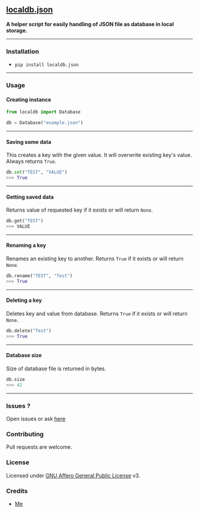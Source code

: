 ## [localdb.json](https://github.com/buddhhu/localdb.json)
**A helper script for easily handling of JSON file as database in local storage.**

---
### Installation
- `pip install localdb.json`

---
### Usage

#### Creating instance
```python
from localdb import Database

db = Database("example.json")
```

---
#### Saving some data
This creates a key with the given value. It will overwrite existing key's value. Always returns `True`.
```python
db.set("TEST", "VALUE")
>>> True
```

---
#### Getting saved data
Returns value of requested key if it exists or will return `None`.
```python
db.get("TEST")
>>> VALUE
```

---
#### Renaming a key
Renames an existing key to another. Returns `True` if it exists or will return `None`.
```python
db.rename("TEST", "Test")
>>> True
```

---
#### Deleting a key
Deletes key and value from database. Returns `True` if it exists or will return `None`.
```python
db.delete("Test")
>>> True
```

---
#### Database size
Size of database file is returned in bytes.
```python
db.size
>>> 42
```

---
### Issues ?
Open issues or ask [here](https://t.me/botsrealm)

### Contributing
Pull requests are welcome.

### License
Licensed under [GNU Affero General Public License](https://www.gnu.org/licenses/agpl-3.0.en.html) v3.

### Credits
- [Me](https://github.com/buddhhu)
